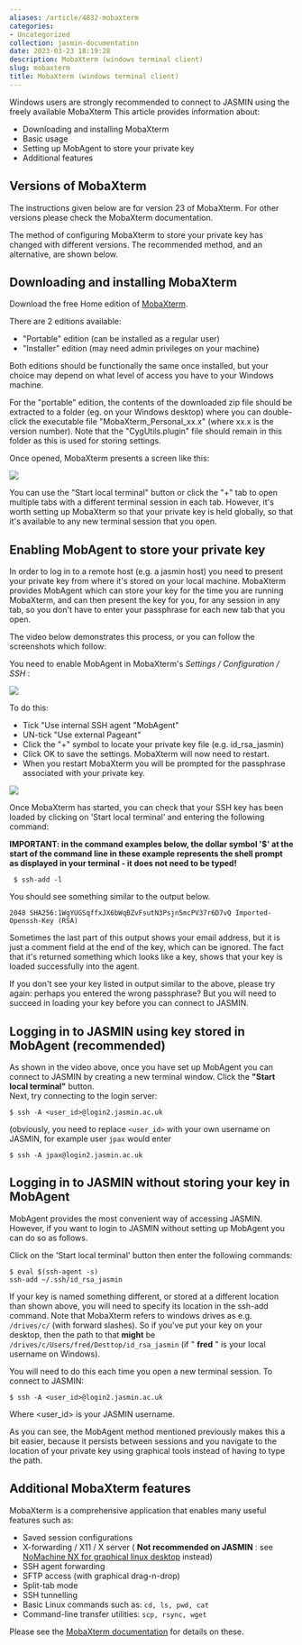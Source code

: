 ```yaml
---
aliases: /article/4832-mobaxterm
categories:
- Uncategorized
collection: jasmin-documentation
date: 2023-03-23 18:19:28
description: MobaXterm (windows terminal client)
slug: mobaxterm
title: MobaXterm (windows terminal client)
---
```


Windows users are strongly recommended to connect to JASMIN using the freely
available MobaXterm This article provides information about:

  * Downloading and installing MobaXterm
  * Basic usage
  * Setting up MobAgent to store your private key
  * Additional features

## Versions of MobaXterm

The instructions given below are for version 23 of MobaXterm. For other
versions please check the MobaXterm documentation.

The method of configuring MobaXterm to store your private key has changed with
different versions. The recommended method, and an alternative, are shown
below.

## Downloading and installing MobaXterm

Download the free Home edition of
[MobaXterm](https://mobaxterm.mobatek.net/download-home-edition.html).

There are 2 editions available:

  * "Portable" edition (can be installed as a regular user)
  * "Installer" edition (may need admin privileges on your machine)

Both editions should be functionally the same once installed, but your choice
may depend on what level of access you have to your Windows machine.

For the "portable" edition, the contents of the downloaded zip file should be
extracted to a folder (eg. on your Windows desktop) where you can double-click
the executable file "MobaXterm_Personal_xx.x" (where xx.x is the version
number). Note that the "CygUtils.plugin" file should remain in this folder as
this is used for storing settings.

Once opened, MobaXterm presents a screen like this:

![](file-lpgGvBbrOF.png)

You can use the "Start local terminal" button or click the "+" tab to open
multiple tabs with a different terminal session in each tab. However, it's
worth setting up MobaXterm so that your private key is held globally, so that
it's available to any new terminal session that you open.

## Enabling MobAgent to store your private key

In order to log in to a remote host (e.g. a jasmin host) you need to present
your private key from where it's stored on your local machine. MobaXterm
provides MobAgent which can store your key for the time you are running
MobaXterm, and can then present the key for you, for any session in any tab,
so you don't have to enter your passphrase for each new tab that you open.

The video below demonstrates this process, or you can follow the screenshots
which follow:

You need to enable MobAgent in MobaXterm's _Settings / Configuration / SSH_ :

![](file-mL5QchQaBk.png)

To do this:

  * Tick "Use internal SSH agent "MobAgent"
  * UN-tick "Use external Pageant"
  * Click the "+" symbol to locate your private key file (e.g. id_rsa_jasmin)
  * Click OK to save the settings. MobaXterm will now need to restart.
  * When you restart MobaXterm you will be prompted for the passphrase associated with your private key.

![](file-Ktmdc5zxnP.png)

Once MobaXterm has started, you can check that your SSH key has been loaded by
clicking on 'Start local terminal' and entering the following command:

**IMPORTANT: in the command examples below, the dollar symbol '$' at the start
of the command line in these example represents the shell prompt as displayed
in your terminal - it does not need to be typed!**

    
    
     $ ssh-add -l
    

You should see something similar to the output below.

    
    
    2048 SHA256:1WgYUGSqffxJX6bWqBZvFsutN3Psjn5mcPV37r6D7vQ Imported-Openssh-Key (RSA)
    

Sometimes the last part of this output shows your email address, but it is
just a comment field at the end of the key, which can be ignored. The fact
that it's returned something which looks like a key, shows that your key is
loaded successfully into the agent.

If you don't see your key listed in output similar to the above, please try
again: perhaps you entered the wrong passphrase? But you will need to succeed
in loading your key before you can connect to JASMIN.

## Logging in to JASMIN using key stored in MobAgent (recommended)

As shown in the video above, once you have set up MobAgent you can connect to
JASMIN by creating a new terminal window. Click the **"Start local terminal"**
button.  
Next, try connecting to the login server:

    
    
    $ ssh -A <user_id>@login2.jasmin.ac.uk
    

(obviously, you need to replace `<user_id>` with your own username on JASMIN,
for example user `jpax` would enter

    
    
    $ ssh -A jpax@login2.jasmin.ac.uk

## Logging in to JASMIN without storing your key in MobAgent

MobAgent provides the most convenient way of accessing JASMIN. However, if you
want to login to JASMIN without setting up MobAgent you can do so as follows.

Click on the 'Start local terminal' button then enter the following commands:

    
    
    $ eval $(ssh-agent -s) 
    ssh-add ~/.ssh/id_rsa_jasmin
    

If your key is named something different, or stored at a different location
than shown above, you will need to specify its location in the ssh-add
command. Note that MobaXterm refers to windows drives as e.g. `/drives/c/`
(with forward slashes). So if you've put your key on your desktop, then the
path to that **might** be `/drives/c/Users/fred/Desttop/id_rsa_jasmin` (if "
**fred** " is your local username on Windows).

You will need to do this each time you open a new terminal session. To connect
to JASMIN:

    
    
    $ ssh -A <user_id>@login2.jasmin.ac.uk
    

Where <user_id> is your JASMIN username.

As you can see, the MobAgent method mentioned previously makes this a bit
easier, because it persists between sessions and you navigate to the location
of your private key using graphical tools instead of having to type the path.

## Additional MobaXterm features

MobaXterm is a comprehensive application that enables many useful features
such as:

  * Saved session configurations
  * X-forwarding / X11 / X server ( **Not recommended on JASMIN** : see [NoMachine NX for graphical linux desktop](graphical-linux-desktop-access-using-nx) instead)
  * SSH agent forwarding
  * SFTP access (with graphical drag-n-drop)
  * Split-tab mode
  * SSH tunnelling
  * Basic Linux commands such as: `cd, ls, pwd, cat`
  * Command-line transfer utilities: `scp, rsync, wget`

Please see the [MobaXterm
documentation](https://mobaxterm.mobatek.net/documentation.html) for details
on these.


